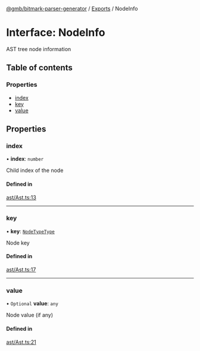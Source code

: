 [@gmb/bitmark-parser-generator](../API.md) / [Exports](../modules.md) / NodeInfo

# Interface: NodeInfo

AST tree node information

## Table of contents

### Properties

- [index](NodeInfo.md#index)
- [key](NodeInfo.md#key)
- [value](NodeInfo.md#value)

## Properties

### index

• **index**: `number`

Child index of the node

#### Defined in

[ast/Ast.ts:13](https://github.com/getMoreBrain/bitmark-parser-generator/blob/7c62fdc/src/ast/Ast.ts#L13)

___

### key

• **key**: [`NodeTypeType`](../modules.md#NodeTypeType)

Node key

#### Defined in

[ast/Ast.ts:17](https://github.com/getMoreBrain/bitmark-parser-generator/blob/7c62fdc/src/ast/Ast.ts#L17)

___

### value

• `Optional` **value**: `any`

Node value (if any)

#### Defined in

[ast/Ast.ts:21](https://github.com/getMoreBrain/bitmark-parser-generator/blob/7c62fdc/src/ast/Ast.ts#L21)
